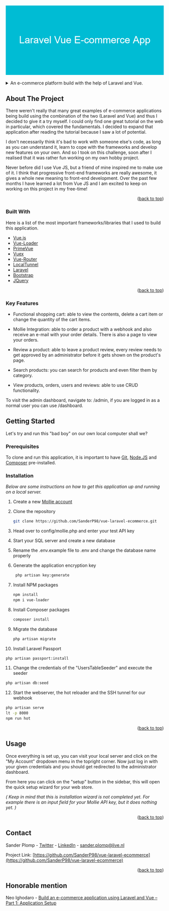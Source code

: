 ![alt text](https://github.com/SanderP98/vue-laravel-ecommerce/blob/9d1e2c2869f9d160e86a2699ccbc675b100f3552/public/Laravel_Vue_E-commerce_App.png)

<details>
  <summary>An e-commerce platform build with the help of Laravel and Vue.</summary>
  <ol>
    <li>
      <a href="#about-the-project">About The Project</a>
      <ul>
        <li><a href="#built-with">Built With</a></li>
      </ul>
    </li>
    <li>
      <a href="#getting-started">Getting Started</a>
      <ul>
        <li><a href="#prerequisites">Prerequisites</a></li>
        <li><a href="#installation">Installation</a></li>
      </ul>
    </li>
    <li><a href="#usage">Usage</a></li>
    <li><a href="#contact">Contact</a></li>
    <li><a href="#honorable-mention">Honorable mention</a></li>
  </ol>
</details>



<!-- ABOUT THE PROJECT -->
## About The Project

There weren't really that many great examples of e-commerce applications being build using the combination of the two (Laravel and Vue) and thus I decided to give it a try myself. I could only find one great tutorial on the web in particular, which covered the fundamentals. I decided to expand that application after reading the tutorial because I saw a lot of potential.

I don't necessarily think it's bad to work with someone else's code, as long as you can understand it, learn to cope with the frameworks and develop new features on your own. And so I took on this challenge, soon after I realised that it was rather fun working on my own hobby project.

Never before did I use Vue JS, but a friend of mine inspired me to make use of it. I think that progressive front-end frameworks are really awesome, it gives a whole new meaning to front-end development. Over the past few months I have learned a lot from Vue JS and I am excited to keep on working on this project in my free-time!

<p align="right">(<a href="#top">back to top</a>)</p>



### Built With

Here is a list of the most important frameworks/libraries that I used to build this application.

* [Vue.js](https://vuejs.org/)
* [Vue-Loader](https://vue-loader.vuejs.org/)
* [PrimeVue](https://www.primefaces.org/primevue/showcase-v2/)
* [Vuex](https://vuex.vuejs.org/)
* [Vue-Router](https://router.vuejs.org/)
* [LocalTunnel](https://www.npmjs.com/package/localtunnel)
* [Laravel](https://laravel.com)
* [Bootstrap](https://getbootstrap.com)
* [JQuery](https://jquery.com)

<p align="right">(<a href="#top">back to top</a>)</p>

### Key Features

- Functional shopping cart: able to view the contents, delete a cart item or change the quantity of the cart items.

- Mollie Integration: able to order a product with a webhook and also receive an e-mail with your order details. There is also a page to view your orders.

- Review a product: able to leave a product review, every review needs to get approved by an administrator before it gets shown on the product's page. 

- Search products: you can search for products and even filter them by category.

- View products, orders, users and reviews: able to use CRUD functionality. 

To visit the admin dashboard, navigate to: /admin, if you are logged in as a normal user you can use /dashboard.

<!-- GETTING STARTED -->
## Getting Started

Let's try and run this "bad boy" on our own local computer shall we?

### Prerequisites

To clone and run this application, it is important to have [Git](/https://git-scm.com/ "Git"), [Node.JS](https://nodejs.org/en/download/ "Node.JS") and [Composer](https://getcomposer.org/download/ "Composer") pre-installed.
### Installation

_Below are some instructions on how to get this application up and running on a local server._

1. Create a new [Mollie account](https://www.mollie.com/ "Mollie account") 

2. Clone the repository

   ```sh
   git clone https://github.com/SanderP98/vue-laravel-ecommerce.git
   ```
3. Head over to config/mollie.php and enter your test API key
4. Start your SQL server and create a new database
5. Rename the .env.example file to .env and change the database name properly

6. Generate the application encryption key
   ```sh
	php artisan key:generate
   ```
7. Install NPM packages

   ```sh
   npm install
   npm i vue-loader
   ```
8. Install Composer packages
   ```sh
   composer install
   ```
9. Migrate the database

   ```sh
   php artisan migrate
   ```
10. Install Laravel Passport

   ```sh
   php artisan passport:install
   ```
11. Change the credentials of the "UsersTableSeeder" and execute the seeder

   ```sh
   php artisan db:seed
   ```
12. Start the webserver, the hot reloader and the SSH tunnel for our webhook

   ```sh
   php artisan serve
   lt -p 8000
   npm run hot
   ```


<p align="right">(<a href="#top">back to top</a>)</p>



<!-- USAGE EXAMPLES -->
## Usage

Once everything is set up, you can visit your local server and click on the "My Account" dropdown menu in the topright corner. Now just log in with your given credentials and you should get redirected to the administrator dashboard. 

From here you can click on the "setup" button in the sidebar, this will open the quick setup wizard for your web store. 

_( Keep in mind that this is installation wizard is not completed yet. For example there is an input field for your Mollie API key, but it does nothing yet. )_

<p align="right">(<a href="#top">back to top</a>)</p>

<!-- CONTACT -->
## Contact

Sander Plomp - [Twitter](https://twitter.com/SanderPlomp_) - [LinkedIn](https://www.linkedin.com/in/sander-p-4524ab129/) - sander.plomp@live.nl

Project Link: [https://github.com/SanderP98/vue-laravel-ecommerce](https://github.com/SanderP98/vue-laravel-ecommerce)

<p align="right">(<a href="#top">back to top</a>)</p>

<!-- Honorable mention -->
## Honorable mention

Neo Ighodaro - [Build an e-commerce application using Laravel and Vue – Part 1: Application Setup](https://blog.pusher.com/ecommerce-laravel-vue-part-1/)